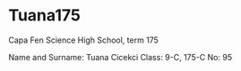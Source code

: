 # Tuana175
Capa Fen Science High School, term 175

Name and Surname: Tuana Cicekci
Class: 9-C, 175-C
No: 95

